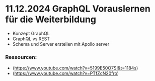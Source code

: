 # 11.12.2024 GraphQL Vorauslernen für die Weiterbildung

  - Konzept GraphQL
  - GraphQL vs REST
  - Schema und Server erstellen mit Apollo server

### Ressourcen:
- (https://www.youtube.com/watch?v=5199E50O7SI&t=1184s)
- (https://www.youtube.com/watch?v=PTfZcN20fro)
